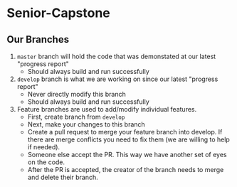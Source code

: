 # Senior-Capstone

## Our Branches
1. `master` branch will hold the code that was demonstated at our latest "progress report"
    - Should always build and run successfully
1. `develop` branch is what we are working on since our latest "progress report"
    - Never directly modify this branch
    - Should always build and run successfully
1. Feature branches are used to add/modify individual features.
    - First, create branch from `develop`
    - Next, make your changes to this branch
    - Create a pull request to merge your feature branch into develop. If there are merge conflicts you need to fix them (we are willing to help if needed). 
    - Someone else accept the PR. This way we have another set of eyes on the code.
    - After the PR is accepted, the creator of the branch needs to merge and delete their branch.
